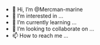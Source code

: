 - 👋 Hi, I’m @Mercman-marine
- 👀 I’m interested in ...
- 🌱 I’m currently learning ...
- 💞️ I’m looking to collaborate on ...
- 📫 How to reach me ...

<!---
Mercman-marine/Mercman-marine is a ✨ special ✨ repository because its `README.md` (this file) appears on your GitHub profile.
You can click the Preview link to take a look at your changes.
--->
